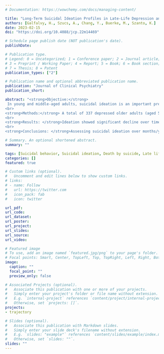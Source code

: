 ```yaml
---
# Documentation: https://wowchemy.com/docs/managing-content/

title: "Long-Term Suicidal Ideation Profiles in Late-Life Depression and Their Association With Suicide Attempt or Death by Suicide"
authors: [Galfalvy, H., Szucs, A., Chang, Y., Buerke, M., Szanto, K.]
date: 2023-02-15
doi: "https://doi.org/10.4088/jcp.22m14469"

# Schedule page publish date (NOT publication's date).
publishDate: 

# Publication type.
# Legend: 0 = Uncategorized; 1 = Conference paper; 2 = Journal article;
# 3 = Preprint / Working Paper; 4 = Report; 5 = Book; 6 = Book section;
# 7 = Thesis; 8 = Patent
publication_types: ["2"]

# Publication name and optional abbreviated publication name.
publication: "Journal of Clinical Psychiatry"
publication_short:

abstract: "<strong>Objective:</strong>
 In young and middle-aged adults, suicidal ideation is an important predictor of prospective suicide attempts, but its predictive power in late life remains unclear. In this study, we used Latent Profile Analysis (LPA) in a cohort of depressed older adults to identify distinct ideation profiles and their clinical correlates and test their association with risk of suicidal behavior longitudinally.
<br>
<strong>Methods:</strong> A total of 337 depressed older adults (aged 50-93 years) were assessed for suicidal ideation and behavior for up to 14 years (median = 3 years), at least once per year (study period: 2002-2020). LPA was used, which derived 4 profiles of ideation scores based on subject-level aggregates. Groups were compared using analysis of variance (ANOVA) and χ2 tests at baseline and competing risk survival analysis during follow-up.
<br>
<strong>Results: </strong>Ideation showed significant decline over time, on average (P < .001). LPA identified 4 suicidal ideation profiles. Risk of suicide attempt/death was higher for chronic severe ideators (age-adjusted hazard ratio [HR] = 5.75; 95% CI, 2.25-14.7; P < .001) and highly variable ideators (HR = 3.21; 95% CI, 1.03-10.1; P = .045) compared to fast-remitting ideators, despite comparable current ideation severity at baseline. Fast-remitting ideators had higher risk than low/non-ideators with no attempts or suicides (P < .001). Chronic severe ideators displayed the most severe dysfunction across personality, social characteristics, and impulsivity measures, whereas highly variable and fast-remitting ideators displayed specific deficits.
<br>
<strong>Conclusions: </strong>Assessing suicidal ideation over months/years has clinical relevance, as it enabled the identification of distinct ideation patterns associated with substantive differences in clinical presentation and risk of future suicidal behavior despite similar ideation levels at baseline."

# Summary. An optional shortened abstract.
summary: ""

tags: [Suicidal behavior, Suicidal ideation, Death by suicide, Late life]
categories: []
featured: true

# Custom links (optional).
#   Uncomment and edit lines below to show custom links.
# links:
# - name: Follow
#   url: https://twitter.com
#   icon_pack: fab
#   icon: twitter

url_pdf: 
url_code:
url_dataset:
url_poster:
url_project:
url_slides:
url_source:
url_video:

# Featured image
# To use, add an image named `featured.jpg/png` to your page's folder. 
# Focal points: Smart, Center, TopLeft, Top, TopRight, Left, Right, BottomLeft, Bottom, BottomRight.
image:
  caption: ""
  focal_point: ""
  preview_only: false

# Associated Projects (optional).
#   Associate this publication with one or more of your projects.
#   Simply enter your project's folder or file name without extension.
#   E.g. `internal-project` references `content/project/internal-project/index.md`.
#   Otherwise, set `projects: []`.
projects:
- trajectory

# Slides (optional).
#   Associate this publication with Markdown slides.
#   Simply enter your slide deck's filename without extension.
#   E.g. `slides: "example"` references `content/slides/example/index.md`.
#   Otherwise, set `slides: ""`.
slides: ""
---
```

